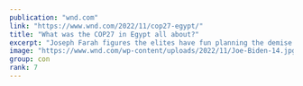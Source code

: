 ```yaml
---
publication: "wnd.com"
link: "https://www.wnd.com/2022/11/cop27-egypt/"
title: "What was the COP27 in Egypt all about?"
excerpt: "Joseph Farah figures the elites have fun planning the demise of half the population"
image: "https://www.wnd.com/wp-content/uploads/2022/11/Joe-Biden-14.jpg"
group: con
rank: 7
---
```

